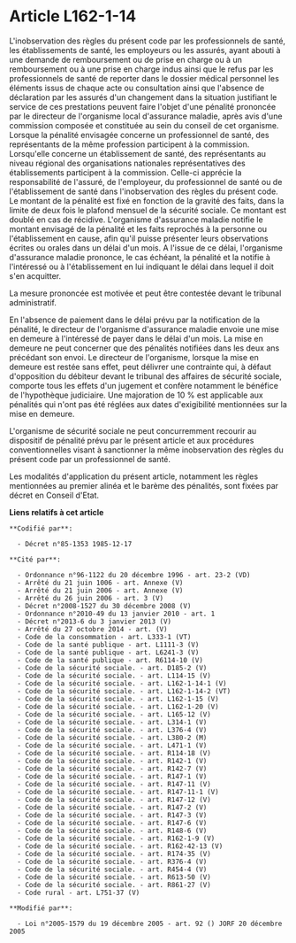 # Article L162-1-14

L'inobservation des règles du présent code par les professionnels de santé, les établissements de santé, les employeurs ou
les assurés, ayant abouti à une demande de remboursement ou de prise en charge ou à un remboursement ou à une prise en charge
indus ainsi que le refus par les professionnels de santé de reporter dans le dossier médical personnel les éléments issus de
chaque acte ou consultation ainsi que l'absence de déclaration par les assurés d'un changement dans la situation justifiant
le service de ces prestations peuvent faire l'objet d'une pénalité prononcée par le directeur de l'organisme local
d'assurance maladie, après avis d'une commission composée et constituée au sein du conseil de cet organisme. Lorsque la
pénalité envisagée concerne un professionnel de santé, des représentants de la même profession participent à la commission.
Lorsqu'elle concerne un établissement de santé, des représentants au niveau régional des organisations nationales
représentatives des établissements participent à la commission. Celle-ci apprécie la responsabilité de l'assuré, de
l'employeur, du professionnel de santé ou de l'établissement de santé dans l'inobservation des règles du présent code. Le
montant de la pénalité est fixé en fonction de la gravité des faits, dans la limite de deux fois le plafond mensuel de la
sécurité sociale. Ce montant est doublé en cas de récidive. L'organisme d'assurance maladie notifie le montant envisagé de la
pénalité et les faits reprochés à la personne ou l'établissement en cause, afin qu'il puisse présenter leurs observations
écrites ou orales dans un délai d'un mois. A l'issue de ce délai, l'organisme d'assurance maladie prononce, le cas échéant,
la pénalité et la notifie à l'intéressé ou à l'établissement en lui indiquant le délai dans lequel il doit s'en acquitter.

La mesure prononcée est motivée et peut être contestée devant le tribunal administratif.

En l'absence de paiement dans le délai prévu par la notification de la pénalité, le directeur de l'organisme d'assurance
maladie envoie une mise en demeure à l'intéressé de payer dans le délai d'un mois. La mise en demeure ne peut concerner que
des pénalités notifiées dans les deux ans précédant son envoi. Le directeur de l'organisme, lorsque la mise en demeure est
restée sans effet, peut délivrer une contrainte qui, à défaut d'opposition du débiteur devant le tribunal des affaires de
sécurité sociale, comporte tous les effets d'un jugement et confère notamment le bénéfice de l'hypothèque judiciaire. Une
majoration de 10 % est applicable aux pénalités qui n'ont pas été réglées aux dates d'exigibilité mentionnées sur la mise en
demeure.

L'organisme de sécurité sociale ne peut concurremment recourir au dispositif de pénalité prévu par le présent article et aux
procédures conventionnelles visant à sanctionner la même inobservation des règles du présent code par un professionnel de
santé.

Les modalités d'application du présent article, notamment les règles mentionnées au premier alinéa et le barème des
pénalités, sont fixées par décret en Conseil d'Etat.

**Liens relatifs à cet article**

	**Codifié par**:

	  - Décret n°85-1353 1985-12-17

	**Cité par**:

	  - Ordonnance n°96-1122 du 20 décembre 1996 - art. 23-2 (VD)
	  - Arrêté du 21 juin 1006 - art. Annexe (V)
	  - Arrêté du 21 juin 2006 - art. Annexe (V)
	  - Arrêté du 26 juin 2006 - art. 3 (V)
	  - Décret n°2008-1527 du 30 décembre 2008 (V)
	  - Ordonnance n°2010-49 du 13 janvier 2010 - art. 1
	  - Décret n°2013-6 du 3 janvier 2013 (V)
	  - Arrêté du 27 octobre 2014 - art. (V)
	  - Code de la consommation - art. L333-1 (VT)
	  - Code de la santé publique - art. L1111-3 (V)
	  - Code de la santé publique - art. L6241-3 (V)
	  - Code de la santé publique - art. R6114-10 (V)
	  - Code de la sécurité sociale. - art. D185-2 (V)
	  - Code de la sécurité sociale. - art. L114-15 (V)
	  - Code de la sécurité sociale. - art. L162-1-14-1 (V)
	  - Code de la sécurité sociale. - art. L162-1-14-2 (VT)
	  - Code de la sécurité sociale. - art. L162-1-15 (V)
	  - Code de la sécurité sociale. - art. L162-1-20 (V)
	  - Code de la sécurité sociale. - art. L165-12 (V)
	  - Code de la sécurité sociale. - art. L314-1 (V)
	  - Code de la sécurité sociale. - art. L376-4 (V)
	  - Code de la sécurité sociale. - art. L380-2 (M)
	  - Code de la sécurité sociale. - art. L471-1 (V)
	  - Code de la sécurité sociale. - art. R114-18 (V)
	  - Code de la sécurité sociale. - art. R142-1 (V)
	  - Code de la sécurité sociale. - art. R142-7 (V)
	  - Code de la sécurité sociale. - art. R147-1 (V)
	  - Code de la sécurité sociale. - art. R147-11 (V)
	  - Code de la sécurité sociale. - art. R147-11-1 (V)
	  - Code de la sécurité sociale. - art. R147-12 (V)
	  - Code de la sécurité sociale. - art. R147-2 (V)
	  - Code de la sécurité sociale. - art. R147-3 (V)
	  - Code de la sécurité sociale. - art. R147-6 (V)
	  - Code de la sécurité sociale. - art. R148-6 (V)
	  - Code de la sécurité sociale. - art. R162-1-9 (V)
	  - Code de la sécurité sociale. - art. R162-42-13 (V)
	  - Code de la sécurité sociale. - art. R174-35 (V)
	  - Code de la sécurité sociale. - art. R376-4 (V)
	  - Code de la sécurité sociale. - art. R454-4 (V)
	  - Code de la sécurité sociale. - art. R613-50 (V)
	  - Code de la sécurité sociale. - art. R861-27 (V)
	  - Code rural - art. L751-37 (V)

	**Modifié par**:

	  - Loi n°2005-1579 du 19 décembre 2005 - art. 92 () JORF 20 décembre 2005
